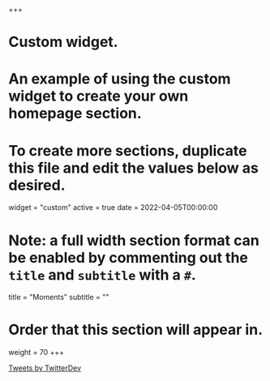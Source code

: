 +++
# Custom widget.
# An example of using the custom widget to create your own homepage section.
# To create more sections, duplicate this file and edit the values below as desired.
widget = "custom"
active = true
date = 2022-04-05T00:00:00

# Note: a full width section format can be enabled by commenting out the `title` and `subtitle` with a `#`.
title = "Moments"
subtitle = ""


# Order that this section will appear in.
weight = 70
+++

<a class="twitter-timeline" href="https://twitter.com/TwitterDev?ref_src=twsrc%5Etfw">Tweets by TwitterDev</a> <script async src="https://platform.twitter.com/widgets.js" charset="utf-8"></script>
